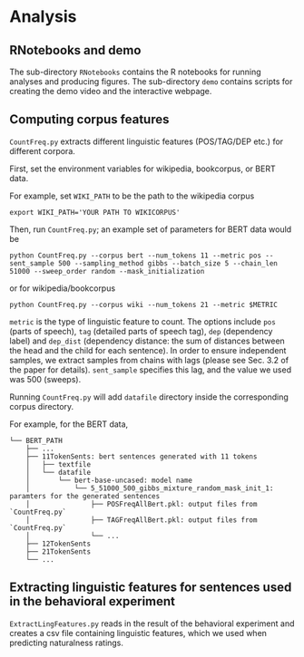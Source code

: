 # Analysis

## RNotebooks and demo

The sub-directory `RNotebooks` contains the R notebooks for running analyses and producing figures.
The sub-directory `demo` contains scripts for creating the demo video and the interactive webpage.

## Computing corpus features

`CountFreq.py` extracts different linguistic features (POS/TAG/DEP etc.) for different corpora.

First, set the environment variables for wikipedia, bookcorpus, or BERT data.

For example, set `WIKI_PATH` to be the path to the wikipedia corpus
```{python3}
export WIKI_PATH='YOUR PATH TO WIKICORPUS'
```

Then, run `CountFreq.py`; an example set of parameters for BERT data would be
```{python3}
python CountFreq.py --corpus bert --num_tokens 11 --metric pos --sent_sample 500 --sampling_method gibbs --batch_size 5 --chain_len 51000 --sweep_order random --mask_initialization
```

or for wikipedia/bookcorpus

```{python3}
python CountFreq.py --corpus wiki --num_tokens 21 --metric $METRIC
```

`metric` is the type of linguistic feature to count.  The options include `pos` (parts of speech), `tag` (detailed parts of speech tag), `dep` (dependency label) and `dep_dist` (dependency distance: the sum of distances between the head and the child for each sentence).  In order to ensure independent samples, we extract samples from chains with lags (please see Sec. 3.2 of the paper for details).  `sent_sample` specifies this lag, and the value we used was 500 (sweeps).

Running `CountFreq.py` will add `datafile` directory inside the corresponding corpus directory.

For example, for the BERT data,
```
└── BERT_PATH
    ├── ...
    ├── 11TokenSents: bert sentences generated with 11 tokens
    │   ├── textfile
    │   └── datafile
    │       └── bert-base-uncased: model name
    │           └── 5_51000_500_gibbs_mixture_random_mask_init_1: paramters for the generated sentences
    │               ├── POSFreqAllBert.pkl: output files from `CountFreq.py`
    │               ├── TAGFreqAllBert.pkl: output files from `CountFreq.py`
    │               └── ...
    ├── 12TokenSents
    ├── 21TokenSents
    └── ...
```

## Extracting linguistic features for sentences used in the behavioral experiment

`ExtractLingFeatures.py` reads in the result of the behavioral experiment and creates a csv file containing linguistic features, which we used when predicting naturalness ratings.
